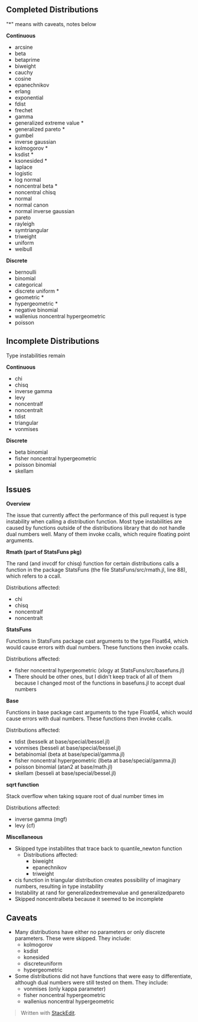 

## Completed Distributions
"*" means with caveats, notes below

**Continuous**

 - arcsine
 - beta
 - betaprime
 - biweight
 - cauchy
 - cosine
 - epanechnikov
 - erlang
 - exponential
 - fdist
 - frechet
 - gamma
 - generalized extreme value *
 - generalized pareto *
 - gumbel
 - inverse gaussian
 - kolmogorov *
 - ksdist *
 - ksonesided *
 - laplace
 - logistic
 - log normal
 - noncentral beta *
 - noncentral chisq
 - normal
 - normal canon
 - normal inverse gaussian
 - pareto
 - rayleigh
 - symtriangular
 - triweight
 - uniform
 - weibull
 
 
**Discrete**

- bernoulli
- binomial
- categorical
- discrete uniform *
- geometric *
- hypergeometric *
- negative binomial
- wallenius noncentral hypergeometric
- poisson


## Incomplete Distributions
Type instabilities remain

**Continuous**

 - chi
 - chisq
 - inverse gamma
 - levy
 - noncentralf
 - noncentralt
 - tdist
 - triangular
 - vonmises


**Discrete**
 
 - beta binomial
 - fisher noncentral hypergeometric
 - poisson binomial
 - skellam


## Issues

 **Overview**

The issue that currently affect the performance of this pull request is type instability when calling a distribution function.  Most type instabilities are caused by functions outside of the distributions library that do not handle dual numbers well.  Many of them invoke ccalls, which require floating point arguments.


**Rmath (part of StatsFuns pkg)**

The rand (and invcdf for chisq) function for certain distributions calls a function in the package StatsFuns (the file StatsFuns/src/rmath.jl, line 88), which refers to a ccall.

Distributions affected:

 - chi
 - chisq
 - noncentralf
 - noncentralt

**StatsFuns**

Functions in StatsFuns package cast arguments to the type Float64, which would cause errors with dual numbers.  These functions then invoke ccalls.

Distributions affected:

- fisher noncentral hypergeometric (xlogy at StatsFuns/src/basefuns.jl)
- There should be other ones, but I didn't keep track of all of them because I changed most of the functions in basefuns.jl to accept dual numbers

**Base**

Functions in base package cast arguments to the type Float64, which would cause errors with dual numbers.  These functions then invoke ccalls.

Distributions affected:

- tdist (besselk at base/special/bessel.jl)
- vonmises (besseli at base/special/bessel.jl)
- betabinomial (beta at base/special/gamma.jl)
- fisher noncentral hypergeometric (lbeta at base/special/gamma.jl)
- poisson binomial (atan2 at base/math.jl)
- skellam (besseli at base/special/bessel.jl)

**sqrt function**

Stack overflow when taking square root of dual number times im

Distributions affected:

- inverse gamma (mgf)
- levy (cf)

**Miscellaneous**

 - Skipped type instabilites that trace back to quantile_newton function
	 - Distributions affected:
		 - biweight
		 - epanechnikov
		 - triweight
 - cis function in triangular distribution creates possibility of imaginary numbers, resulting in type instability
 - Instability at rand for generalizedextremevalue and generalizedpareto
 - Skipped noncentralbeta because it seemed to be incomplete


## Caveats

- Many distributions have either no parameters or only discrete parameters.  These were skipped.  They include:
	- kolmogorov
	- ksdist
	- konesided
	- discreteuniform
	- hypergeometric
- Some distributions did not have functions that were easy to differentiate, although dual numbers were still tested on them.  They include:
	- vonmises (only kappa parameter)
	- fisher noncentral hypergeometric
	- wallenius noncentral hypergeometric


> Written with [StackEdit](https://stackedit.io/).